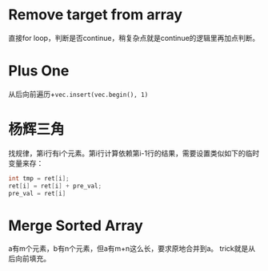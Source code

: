 # Remove target from array
直接for loop，判断是否continue，稍复杂点就是continue的逻辑里再加点判断。
# Plus One
从后向前遍历+`vec.insert(vec.begin(), 1)`
# 杨辉三角
找规律，第i行有i个元素。第i行计算依赖第i-1行的结果，需要设置类似如下的临时变量来存：
```c++
int tmp = ret[i];
ret[i] = ret[i] + pre_val;
pre_val = ret[i]
```
# Merge Sorted Array
a有m个元素，b有n个元素，但a有m+n这么长，要求原地合并到a。
trick就是从后向前填充。
